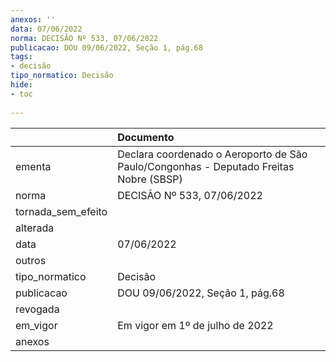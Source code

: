 ```yaml
---
anexos: ''
data: 07/06/2022
norma: DECISÃO Nº 533, 07/06/2022
publicacao: DOU 09/06/2022, Seção 1, pág.68
tags:
- decisão
tipo_normatico: Decisão
hide: 
- toc 
 
---
```


|                    | Documento                                                                             |
|:-------------------|:--------------------------------------------------------------------------------------|
| ementa             | Declara coordenado o Aeroporto de São Paulo/Congonhas - Deputado Freitas Nobre (SBSP) |
| norma              | DECISÃO Nº 533, 07/06/2022                                                            |
| tornada_sem_efeito |                                                                                       |
| alterada           |                                                                                       |
| data               | 07/06/2022                                                                            |
| outros             |                                                                                       |
| tipo_normatico     | Decisão                                                                               |
| publicacao         | DOU 09/06/2022, Seção 1, pág.68                                                       |
| revogada           |                                                                                       |
| em_vigor           | Em vigor em 1º de julho de 2022                                                       |
| anexos             |                                                                                       |